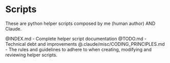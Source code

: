 # Scripts

These are python helper scripts composed by me (human author) AND Claude.

@INDEX.md - Complete helper script documentation
@TODO.md - Technical debt and improvements
@.claude/misc/CODING_PRINCIPLES.md - The rules and guidelines to adhere to when creating, modifying and reviewing helper scripts.
